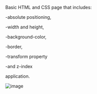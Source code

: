 Basic HTML and CSS page that includes:

-absolute positioning, 

-width and height,

-background-color,

-border,

-transform property

-and z-index

application. 



![image](https://github.com/user-attachments/assets/0325ce98-1b95-46bb-ab4e-f3b5eba85091)
